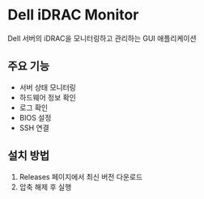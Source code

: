 # Dell iDRAC Monitor

Dell 서버의 iDRAC을 모니터링하고 관리하는 GUI 애플리케이션

## 주요 기능
- 서버 상태 모니터링
- 하드웨어 정보 확인
- 로그 확인
- BIOS 설정
- SSH 연결

## 설치 방법
1. Releases 페이지에서 최신 버전 다운로드
2. 압축 해제 후 실행